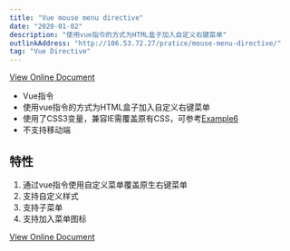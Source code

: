```yaml
---
title: "Vue mouse menu directive"
date: "2020-01-02"
description: "使用vue指令的方式为HTML盒子加入自定义右键菜单"
outlinkAddress: "http://106.53.72.27/pratice/mouse-menu-directive/"
tag: "Vue Directive"
---
```


[View Online Document](http://106.53.72.27/pratice/mouse-menu-directive)

+ Vue指令
+ 使用vue指令的方式为HTML盒子加入自定义右键菜单
+ 使用了CSS3变量，兼容IE需覆盖原有CSS，可参考[Example6](http://106.53.72.27/pratice/mouse-menu-directive/example6)
+ 不支持移动端

## 特性
1. 通过vue指令使用自定义菜单覆盖原生右键菜单
2. 支持自定义样式
3. 支持子菜单
4. 支持加入菜单图标

[View Online Document](http://106.53.72.27/pratice/mouse-menu-directive)